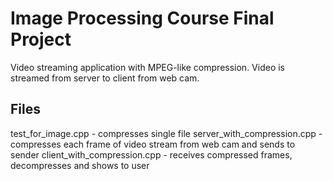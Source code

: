 # Image Processing Course Final Project

Video streaming application with MPEG-like compression. Video is streamed from server to client from web cam.

## Files
test_for_image.cpp - compresses single file
server_with_compression.cpp - compresses each frame of video stream from web cam and sends to sender
client_with_compression.cpp - receives compressed frames, decompresses and shows to user

